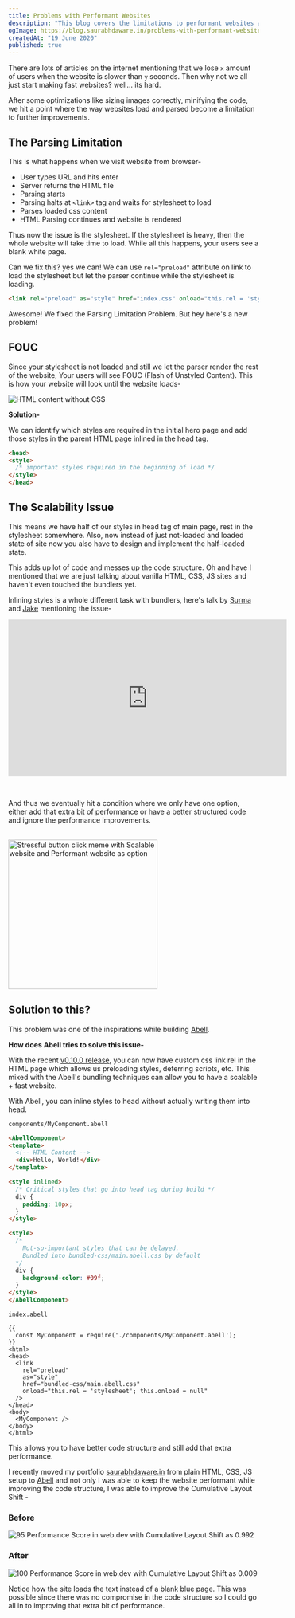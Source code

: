 ```yaml
---
title: Problems with Performant Websites
description: "This blog covers the limitations to performant websites and talks about how we can use Abell to make sure we don't compromise on scalability while improving performance."
ogImage: https://blog.saurabhdaware.in/problems-with-performant-websites/assets/og.png
createdAt: "19 June 2020"
published: true
---
```


There are lots of articles on the internet mentioning that we lose `x` amount of users when the website is slower than `y` seconds. Then why not we all just start making fast websites? well... its hard. 

After some optimizations like sizing images correctly, minifying the code, we hit a point where the way websites load and parsed become a limitation to further improvements.

## The Parsing Limitation

This is what happens when we visit website from browser-
- User types URL and hits enter
- Server returns the HTML file
- Parsing starts
- Parsing halts at `<link>` tag and waits for stylesheet to load
- Parses loaded css content
- HTML Parsing continues and website is rendered

Thus now the issue is the stylesheet. If the stylesheet is heavy, then the whole website will take time to load. While all this happens, your users see a blank white page.

Can we fix this? yes we can! We can use `rel="preload"` attribute on link to load the stylesheet but let the parser continue while the stylesheet is loading.

```html
<link rel="preload" as="style" href="index.css" onload="this.rel = 'stylesheet'; this.onload = null" />
```

Awesome! We fixed the Parsing Limitation Problem. But hey here's a new problem! 

## FOUC

Since your stylesheet is not loaded and still we let the parser render the rest of the website, Your users will see FOUC (Flash of Unstyled Content). This is how your website will look until the website loads-

![HTML content without CSS](https://res.cloudinary.com/practicaldev/image/fetch/s--TtnIN9uD--/c_limit%2Cf_auto%2Cfl_progressive%2Cq_auto%2Cw_880/https://thepracticaldev.s3.amazonaws.com/i/3ahqwj2z4wknaveyz80d.png)

**Solution-**

We can identify which styles are required in the initial hero page and add those styles in the parent HTML page inlined in the head tag.
```html
<head>
<style>
  /* important styles required in the beginning of load */
</style>
</head>
```

## The Scalability Issue

This means we have half of our styles in head tag of main page, rest in the stylesheet somewhere. Also, now instead of just not-loaded and loaded state of site now you also have to design and implement the half-loaded state.

This adds up lot of code and messes up the code structure. Oh and have I mentioned that we are just talking about vanilla HTML, CSS, JS sites and haven't even touched the bundlers yet.

Inlining styles is a whole different task with bundlers, here's talk by [Surma](https://twitter.com/dassurma) and [Jake](https://twitter.com/jaffathecake) mentioning the issue-

<p style="text-align: left">
<iframe loading="lazy" width="560" height="315" src="https://www.youtube.com/embed/TsTt7Tja30Q" frameborder="0" allow="accelerometer; autoplay; clipboard-write; encrypted-media; gyroscope; picture-in-picture" allowfullscreen></iframe>
</p>
<br/>

And thus we eventually hit a condition where we only have one option, either add that extra bit of performance or have a better structured code and ignore the performance improvements.

<br/>
<img alt="Stressful button click meme with Scalable website and Performant website as option" width="300" src="./assets/button-meme.jpg" />


## Solution to this?

This problem was one of the inspirations while building [Abell](https://abelljs.org/). 

**How does Abell tries to solve this issue-**

With the recent [v0.10.0 release](https://github.com/abelljs/abell/releases/tag/v0.10.0), you can now have custom css link rel in the HTML page which allows us preloading styles, deferring scripts, etc. This mixed with the Abell's bundling techniques can allow you to have a scalable + fast website.

With Abell, you can inline styles to head without actually writing them into head.

`components/MyComponent.abell`
```html
<AbellComponent>
<template>
  <!-- HTML Content -->
  <div>Hello, World!</div>
</template>

<style inlined>
  /* Critical styles that go into head tag during build */
  div {
    padding: 10px;
  }
</style>

<style>
  /* 
    Not-so-important styles that can be delayed. 
    Bundled into bundled-css/main.abell.css by default 
  */
  div {
    background-color: #09f;
  }
</style>
</AbellComponent>
```

`index.abell`
```abell
{{
  const MyComponent = require('./components/MyComponent.abell');
}}
<html>
<head>
  <link 
    rel="preload" 
    as="style" 
    href="bundled-css/main.abell.css" 
    onload="this.rel = 'stylesheet'; this.onload = null" 
  />
</head>
<body>
  <MyComponent />
</body>
</html>
```

This allows you to have better code structure and still add that extra performance.

I recently moved my portfolio [saurabhdaware.in](https://saurabhdaware.in) from plain HTML, CSS, JS setup to [Abell](https://abelljs.org) and not only I was able to keep the website performant while improving the code structure, I was able to improve the Cumulative Layout Shift -

### Before

![95 Performance Score in web.dev with Cumulative Layout Shift as 0.992](./assets/performance-before.png)

### After

![100 Performance Score in web.dev with Cumulative Layout Shift as 0.009](./assets/performance-after.png)

Notice how the site loads the text instead of a blank blue page. This was possible since there was no compromise in the code structure so I could go all in to improving that extra bit of performance.
